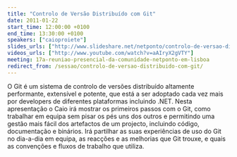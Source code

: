 ```yaml
---
title: "Controlo de Versão Distribuído com Git"
date: 2011-01-22
start_time: 12:00:00 +0100
end_time: 13:30:00 +0100
speakers: ["caioproiete"]
slides_urls: ["http://www.slideshare.net/netponto/controlo-de-versao-distribuido-com-git"]
videos_urls: ["http://www.youtube.com/watch?v=aAIryX2gVTY"]
meeting: 17a-reuniao-presencial-da-comunidade-netponto-em-lisboa
redirect_from: /sessao/controlo-de-versao-distribuido-com-git/
---
```

O Git é um sistema de controlo de versões distribuído altamente performante, extensível e potente, que está a ser adoptado cada vez mais por developers de diferentes plataformas incluindo .NET. Nesta apresentação o Caio irá mostrar os primeiros passos com o Git, como trabalhar em equipa sem pisar os pés uns dos outros e permitindo uma gestão mais fácil dos artefactos de um projecto, incluindo código, documentação e binários. Irá partilhar as suas experiências de uso do Git no dia-a-dia em equipa, as reacções e as melhorias que Git trouxe, e quais as convenções e fluxos de trabalho que utiliza.

